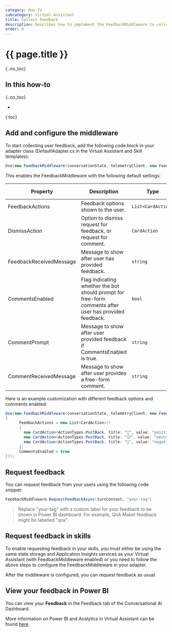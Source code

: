 ```yaml
---
category: How To
subcategory: Virtual Assistant
title: Collect Feedback
description: Describes how to implement the FeedbackMiddleware to collect user feedback.
order: 6
---
```


# {{ page.title }}
{:.no_toc}

## In this how-to
{:.no_toc}

* 
{:toc}

## Add and configure the middleware
To start collecting user feedback, add the following code block in your adapter class (DefaultAdapter.cs in the Virtual Assistant and Skill templates):

```csharp
Use(new FeedbackMiddleware(conversationState, telemetryClient, new FeedbackOptions()));
```

This enables the FeedbackMiddleware with the following default settings:

| Property | Description | Type | Default value |
| -------- | ----------- | ---- |------------- |
| FeedbackActions | Feedback options shown to the user. | `List<CardAction>` | 👍 / 👎 |
| DismissAction | Option to dismiss request for feedback, or request for comment. | `CardAction` | *Dismiss*
| FeedbackReceivedMessage | Message to show after user has provided feedback. | `string` | *Thanks for your feedback!* |
| CommentsEnabled | Flag indicating whether the bot should prompt for free-form comments after user has provided feedback. | `bool` | false |
| CommentPrompt | Message to show after user provided feedback if CommentsEnabled is true. | `string` | *Please add any additional comments in the chat.*
| CommentReceivedMessage | Message to show after user provides a free-form comment. | `string` | *Your comment has been received.* |

Here is an example customization with different feedback options and comments enabled:

```csharp
Use(new FeedbackMiddleware(conversationState, telemetryClient, new FeedbackOptions()
{
      FeedbackActions = new List<CardAction>()
      {
        new CardAction(ActionTypes.PostBack, title: "🙂", value: "positive"),
        new CardAction(ActionTypes.PostBack, title: "😐", value: "neutral"),
        new CardAction(ActionTypes.PostBack, title: "🙁", value: "negative"),
      };
      CommentsEnabled = true
}));
```

## Request feedback
You can request feedback from your users using the following code snippet:

```csharp
FeedbackMiddleware.RequestFeedbackAsync(turnContext, "your-tag")
```
> Replace "your-tag" with a custom label for your feedback to be shown in Power BI dashboard. For example, QnA Maker feedback might be labelled "qna".

## Request feedback in skills
To enable requesting feedback in your skills, you must either be using the same state storage and Application Insights services as your Virtual Assistant (with FeedbackMiddleware enabled) or you need to follow the above steps to configure the FeedbackMiddleware in your adapter.

After the middleware is configured, you can request feedback as usual.

## View your feedback in Power BI
You can view your **Feedback** in the Feedback tab of the Conversational AI Dashboard. 

More information on Power BI and Analytics in Virtual Assistant can be found [here]({{site.repo}}/reference/analytics/powerbi/).
